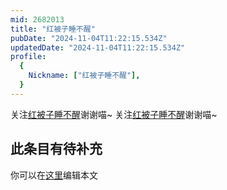 ```yaml
---
mid: 2682013
title: "红被子睡不醒"
pubDate: "2024-11-04T11:22:15.534Z"
updatedDate: "2024-11-04T11:22:15.534Z"
profile:
  {
    Nickname: ["红被子睡不醒"],
  }
---
```


关注[红被子睡不醒](https://space.bilibili.com/2682013)谢谢喵~ 关注[红被子睡不醒](https://space.bilibili.com/2682013)谢谢喵~

## 此条目有待补充
你可以在[这里](https://github.com/Yuhanawa/VTuber.ICU/edit/master/src/content/v/红被子睡不醒/index.md)编辑本文
